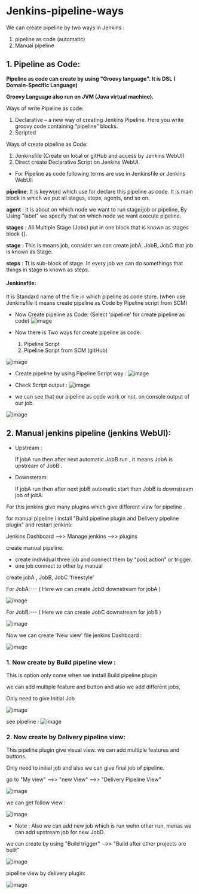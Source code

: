 # Jenkins-pipeline-ways
We can create pipeline by two ways in Jenkins :
 1. pipeline as code (automatic)
 2. Manual pipeline

## 1. Pipeline as Code:
**Pipeline as code can create by using "Groovy language". It is DSL ( Domain-Specific Language)**

**Groovy Language also run on JVM (Java virtual machine).**

Ways of write Pipeline as code: 
  1. Declarative – a new way of creating Jenkins Pipeline. Here you write groovy code containing “pipeline” blocks.
  2. Scripted
   
Ways of create pipeline as Code:
  1. Jenkinsfile (Create on local or gitHub and access by Jenkins WebUI)
  2. Direct create Declarative Script on Jenkins WebUI.

- For Pipeline as code following terms are use in Jenkinsfile or Jenkins WebUI:

**pipeline**: It is keyword which use for declare this pipeline as code. It is main block in which we put all stages, steps, agents, and so on.

**agent** : It is about on which node we want to run stage/job or pipeline, By Using "label" we specify that on which node we want execute pipeline.

**stages** : All Multiple Stage (Jobs) put in one block that is known as stages block {}.

**stage** : This is means job, consider we can create jobA, JobB, JobC that job is known as Stage.

**steps** : Tt is sub-block of stage. In every job we can do somethings that things in stage is known as steps.
    

#### Jenkinsfile: 

It is Standard name of the file in which pipeline as code store. (when use Jenkinsfile it means create pipeline as Code by Pipeline script from SCM)

- Now Create pipeline as Code: (Select 'pipeline' for create pipeline as code)
![image](https://github.com/Pratikshinde55/Jenkins-pipeline-ways/assets/145910708/d10af14c-a676-4538-aa90-916e157055d7)

- Now there is Two ways for create pipeline as code:
   1.  Pipeline Script
   2.  Pipeline Script from SCM (gitHub)

![image](https://github.com/Pratikshinde55/Jenkins-pipeline-ways/assets/145910708/f3deea6b-8cbb-4906-99e6-cd4673ffc123)

- Create pipeline by using Pipeline Script way :
![image](https://github.com/Pratikshinde55/Jenkins-pipeline-ways/assets/145910708/c46cb3f4-d735-4a32-8d5f-99c49e6a8de5)

- Check Script output :
![image](https://github.com/Pratikshinde55/Jenkins-pipeline-ways/assets/145910708/5176c8ee-2de6-4599-af8d-b9b11a8b32f5)

- we can see that our pipeline as code work or not, on console output of our job.
 
![image](https://github.com/Pratikshinde55/Jenkins-pipeline-ways/assets/145910708/e0e34b56-0b0f-44cb-8c66-eed4c6c95ed7)


## 2. Manual jenkins pipeline (jenkins WebUI):

- Upstream :

  If jobA run then after next automatic JobB run , it means JobA is upstream of JobB .

- Downsteram:

  If jobA run then after next jobB automatic start then JobB is downstream job of jobA.
  
For this jenkins give many plugins which give different view for pipeline .

for manual pipeline i install "Build pipeline plugin and Delivery pipeline plugin" and restart jenkins:

 Jenkins Dashboard -->> Manage jenkins -->> plugins 

 create manual pipeline:
  - create individual three job and connect them by "post action" or trigger.
  - one job connect to other by manual
  
 create jobA , JobB, JobC 'freestyle'

For JobA:--- ( Here we can create JobB downstream for jobA )

 ![image](https://github.com/Pratikshinde55/Jenkins-pipeline-ways/assets/145910708/1ad9d607-37db-4c39-9f83-18fff27b39ad)

For JobB:--- ( Here we can create JobC downstream for jobB )

![image](https://github.com/Pratikshinde55/Jenkins-pipeline-ways/assets/145910708/b24b9c7e-6526-467e-b16c-64b6c86c01d8)

Now we can create 'New view' file jenkins Dashboard :

![image](https://github.com/Pratikshinde55/Jenkins-pipeline-ways/assets/145910708/ebbc47bf-edb4-4b30-b3d3-528af72aa4a9)


### 1. Now create by Build pipeline view :

 This is option only come when we install Build pipeline plugin

 we can add multiple feature and button and also we add different jobs, 

 Only need to give Initial Job 

 ![image](https://github.com/Pratikshinde55/Jenkins-pipeline-ways/assets/145910708/520cb0b5-b6e9-41dc-9943-ab1aeaa42235)

 see pipeline :
 ![image](https://github.com/Pratikshinde55/Jenkins-pipeline-ways/assets/145910708/17758cef-2aa3-442e-a7cb-84aabeb3472e)


### 2. Now create by Delivery pipeline view:
This pipeline plugin give visual view. we can add multiple features and buttons.

Only need to initial job and also we can give final job of pipeline.

go to "My view"  -->> "new View" -->> "Delivery Pipeline View" 

![image](https://github.com/Pratikshinde55/Jenkins-pipeline-ways/assets/145910708/415cf65f-1b14-4a72-a074-b5b9ddc9b1c8)

we can get follow view :

![image](https://github.com/Pratikshinde55/Jenkins-pipeline-ways/assets/145910708/56b841f1-7e7c-4fad-8c1c-749170aedf6a)

- Note :
Also we can add new job which is run wehn other run, menas we can add upstream job for new JobD.

we can create by using "Build trigger" -->> "Build after other projects are built"

![image](https://github.com/Pratikshinde55/Jenkins-pipeline-ways/assets/145910708/bbd28d4a-3111-43fd-8cdd-b3e2fb241c23)

pipeline view by delivery plugin:

![image](https://github.com/Pratikshinde55/Jenkins-pipeline-ways/assets/145910708/286d7dce-3675-4526-82c4-b2b978ce6b06)
